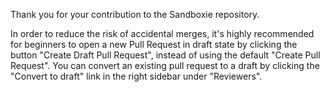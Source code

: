 Thank you for your contribution to the Sandboxie repository.

In order to reduce the risk of accidental merges, it's highly recommended for beginners to open a new Pull Request in draft state by clicking the button "Create Draft Pull Request", instead of using the default "Create Pull Request". You can convert an existing pull request to a draft by clicking the "Convert to draft" link in the right sidebar under "Reviewers".
